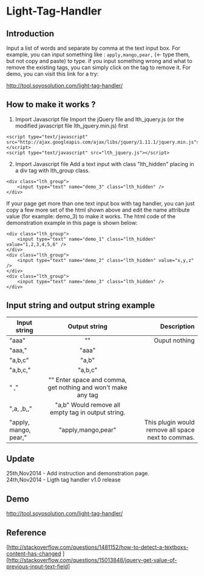 Light-Tag-Handler
=================

Introduction
------------
Input a list of words and separate by comma at the text input box. For example, you can input something like : `apply,mango,pear,` (<- type them, but not copy and paste) to type. if you input something wrong and what to remove the existing tags, you can simply click on the tag to remove it. 
For demo, you can visit this link for a try:

http://tool.soyosolution.com/light-tag-handler/

How to make it works ?
----------------------
1) Import Javascript file
Import the jQuery file and lth_jquery.js (or the modified javascript file lth_jquery.min.js) first

<pre><code>&lt;script type="text/javascript" src="http://ajax.googleapis.com/ajax/libs/jquery/1.11.1/jquery.min.js"&gt;&lt;/script&gt;
&lt;script type="text/javascript" src="lth_jquery.js"&gt;&lt;/script&gt;
</code></pre>

2) Import Javascript file
Add a text input with class "lth_hidden" placing in a div tag with lth_group class.

<pre><code>&lt;div class="lth_group"&gt;
    &lt;input type="text" name="demo_3" class="lth_hidden" /&gt;
&lt;/div&gt;
</code></pre>


If your page get more than one text input box with tag handler, you can just copy a few more set of the html shown above and edit the name attribute value (for example: demo_3) to make it works. The html code of the demonstration example in this page is shown below:

<pre><code>&lt;div class="lth_group"&gt;
    &lt;input type="text" <span class="user-mention">name="demo_1"</span> class="lth_hidden" value="1,2,3,4,5,6" /&gt;
&lt;/div&gt;
&lt;div class="lth_group"&gt;
    &lt;input type="text" <span class="user-mention">name="demo_2"</span> class="lth_hidden" value="x,y,z" /&gt;
&lt;/div&gt;
&lt;div class="lth_group"&gt;
    &lt;input type="text" <span class="user-mention">name="demo_3"</span> class="lth_hidden" /&gt;
&lt;/div&gt;
</code></pre>


Input string and output string example
--------------------------------------

| Input string   | Output string   | Description  |
| -------------- |:---------------:| ------------:|
|"aaa"           |""| Ouput nothing|
|"aaa,"          |"aaa"||
|"a,b,c"         |"a,b"||
|"a,b,c,"        |"a,b,c"||
|" ,"            |""	Enter space and comma, get nothing and won't make any tag|
|",a, ,b,,"      |"a,b"	Would remove all empty tag in output string.|
|"apply, mango, pear,"|"apply,mango,pear"|This plugin would remove all space next to commas.|

Update
--------
25th,Nov2014 - Add instruction and demonstration page.<br />
24th,Nov2014 - Ligth tag handler v1.0 release

Demo 
------
http://tool.soyosolution.com/light-tag-handler/

Reference
------------
[http://stackoverflow.com/questions/1481152/how-to-detect-a-textboxs-content-has-changed ]
[http://stackoverflow.com/questions/15013848/jquery-get-value-of-previous-input-text-field]
